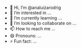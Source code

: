 - 👋 Hi, I’m @analuizarodrig
- 👀 I’m interested in ...
- 🌱 I’m currently learning ...
- 💞️ I’m looking to collaborate on ...
- 📫 How to reach me ...
- 😄 Pronouns: ...
- ⚡ Fun fact: ...

<!---
analuizarodrig/analuizarodrig is a ✨ special ✨ repository because its `README.md` (this file) appears on your GitHub profile.
You can click the Preview link to take a look at your changes.
--->
